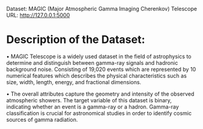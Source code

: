 Dataset: MAGIC (Major Atmospheric Gamma Imaging Cherenkov) Telescope  
URL: http://127.0.0.1:5000
# Description of the Dataset:
•	MAGIC Telescope is a widely used dataset in the field of astrophysics to determine and distinguish between gamma-ray signals and hadronic background noise. Consisting of 19,020 events which are represented by 10 numerical features which describes the physical characteristics such as size, width, length, energy, and fractional dimensions.

•	The overall attributes capture the geometry and intensity of the observed atmospheric showers. The target variable of this dataset is binary, indicating whether an event is a gamma-ray or a hadron. Gamma-ray classification is crucial for astronomical studies in order to identify cosmic sources of gamma radiation.

